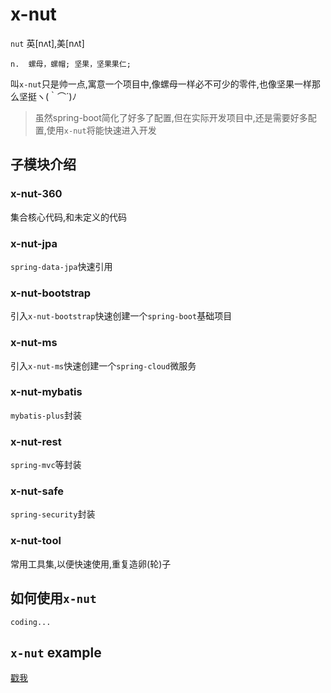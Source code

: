 # x-nut

`nut` 英[nʌt],美[nʌt]

```
n.	螺母，螺帽; 坚果，坚果果仁;
```
叫`x-nut`只是帅一点,寓意一个项目中,像螺母一样必不可少的零件,也像坚果一样那么坚挺ヽ(｀⌒´)ﾉ


> 虽然spring-boot简化了好多了配置,但在实际开发项目中,还是需要好多配置,使用`x-nut`将能快速进入开发

## 子模块介绍

### x-nut-360

集合核心代码,和未定义的代码



### x-nut-jpa

`spring-data-jpa`快速引用

### x-nut-bootstrap

引入`x-nut-bootstrap`快速创建一个`spring-boot`基础项目

### x-nut-ms

引入`x-nut-ms`快速创建一个`spring-cloud`微服务

### x-nut-mybatis

`mybatis-plus`封装

### x-nut-rest

`spring-mvc`等封装

### x-nut-safe

`spring-security`封装

### x-nut-tool

常用工具集,以便快速使用,重复造卵(轮)子


## 如何使用`x-nut`

```
coding...
```

## `x-nut` example

[戳我](https://github.com/saludyan/x-nut-example)